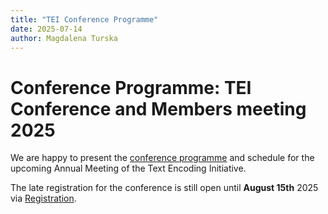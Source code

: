 ```yaml
---
title: "TEI Conference Programme"
date: 2025-07-14
author: Magdalena Turska
---
```

# Conference Programme: TEI Conference and Members meeting 2025

We are happy to present the [conference programme](/news/2025/TEINewTerritoriesProgramme1.1.1.pdf) and schedule for the upcoming Annual Meeting of the Text Encoding Initiative.

The late registration for the conference is still open until **August 15th** 2025 via [Registration](https://www.konferencje-uj.pl/?lang=en&go2rej=1&kid=392).